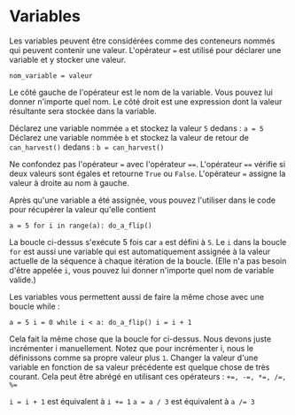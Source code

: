 # Variables
Les variables peuvent être considérées comme des conteneurs nommés qui peuvent contenir une valeur.
L'opérateur `=` est utilisé pour déclarer une variable et y stocker une valeur.

`nom_variable = valeur`

Le côté gauche de l'opérateur est le nom de la variable. Vous pouvez lui donner n'importe quel nom.
Le côté droit est une expression dont la valeur résultante sera stockée dans la variable.

Déclarez une variable nommée `a` et stockez la valeur `5` dedans :
`a = 5`
Déclarez une variable nommée `b` et stockez la valeur de retour de `can_harvest()` dedans :
`b = can_harvest()`

Ne confondez pas l'opérateur `=` avec l'opérateur `==`.
L'opérateur `==` vérifie si deux valeurs sont égales et retourne `True` ou `False`.
L'opérateur `=` assigne la valeur à droite au nom à gauche.

Après qu'une variable a été assignée, vous pouvez l'utiliser dans le code pour récupérer la valeur qu'elle contient

`a = 5
for i in range(a):
	do_a_flip()`

La boucle ci-dessus s'exécute 5 fois car `a` est défini à `5`.
Le `i` dans la boucle `for` est aussi une variable qui est automatiquement assignée à la valeur actuelle de la séquence à chaque itération de la boucle. (Elle n'a pas besoin d'être appelée `i`, vous pouvez lui donner n'importe quel nom de variable valide.)

Les variables vous permettent aussi de faire la même chose avec une boucle while :

`a = 5
i = 0
while i < a:
	do_a_flip()
	i = i + 1`

Cela fait la même chose que la boucle for ci-dessus. Nous devons juste incrémenter i manuellement.
Notez que pour incrémenter i, nous le définissons comme sa propre valeur plus `1`. Changer la valeur d'une variable en fonction de sa valeur précédente est quelque chose de très courant.
Cela peut être abrégé en utilisant ces opérateurs : `+=, -=, *=, /=, %=`

`i = i + 1` est équivalent à `i += 1`
`a = a / 3` est équivalent à `a /= 3`